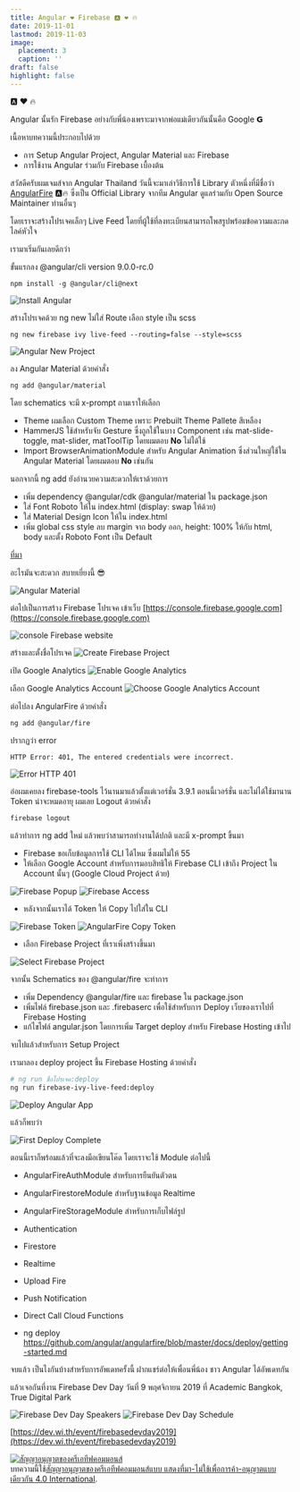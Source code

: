 ```yaml
---
title: Angular ❤ Firebase 🅰️ ❤️ 🔥
date: 2019-11-01
lastmod: 2019-11-03
image:
  placement: 3
  caption: ''
draft: false
highlight: false
---
```


🅰️ ❤️ 🔥

Angular นั้นรัก Firebase อย่างกับพี่น้องเพราะมาจากพ่อแม่เดียวกันนั้นคือ Google 𝗚

เนื้อหาบทความนี้ประกอบไปด้วย

- การ Setup Angular Project, Angular Material และ Firebase
- การใช้งาน Angular ร่วมกับ Firebase เบื้องต้น

สวัสดีครับผมเจมส์จาก Angular Thailand วันนี้จะมาเล่าวิธีการใช้ Library ตัวหนึ่งที่มีชื่อว่า [AngularFire](https://github.com/angular/angularfire) 🅰️🔥 ซึ่งเป็น Official Library จากทีม Angular ดูแลร่วมกับ Open Source Maintainer ท่านอื่นๆ

โดยเราจะสร้างโปรเจคเล็กๆ Live Feed โดยที่ผู้ใช้ที่ลงทะเบียนสามารถโพสรูปพร้อมข้อความและกดไลค์หัวใจ

เรามาเริ่มกันเลยดีกว่า

ขั้นแรกลง @angular/cli version 9.0.0-rc.0

```
npm install -g @angular/cli@next
```

![Install Angular](./angular-next.jpg)

สร้างโปรเจคด้วย ng new ไม่ใส่ Route เลือก style เป็น scss

```
ng new firebase ivy live-feed --routing=false --style=scss
```

![Angular New Project](./ng-new.jpg)

ลง Angular​ Material ด้วยคำสั่ง

```bash
ng add @angular/material
```

 โดย schematics จะมี x-prompt ถามเราให้เลือก

- Theme ผมเลือก Custom Theme เพราะ Prebuilt Theme Pallete สีเหลือง
- HammerJS ใช้สำหรับจับ Gesture ซึ่งถูกใช้ในบาง Component เช่น mat-slide-toggle, mat-slider, matToolTip โดยผมตอบ **No** ไม่ได้ใช้
- Import BrowserAnimationModule สำหรับ Angular Animation ซึ่งส่วนใหญ่ใช้ใน Angular Material โดยผมตอบ **No** เช่นกัน

นอกจากนี้ ng add ยังอำนวยความสะดวกให้เราด้วยการ

- เพิ่ม dependency @angular/cdk @angular/material ใน package.json
- ใส่ Font Roboto ให้ใน index.html (display: swap ให้ด้วย)
- ใส่ Material Design Icon ให้ใน index.html
- เพิ่ม global css style ลบ margin จาก body ออก, height: 100% ให้กับ html, body และตั้ง Roboto Font เป็น Default

[ที่มา](https://material.angular.io/guide/getting-started#install-angular-material)

อะไรมันจะสะดวก สบายเยี่ยงนี้ 😎

![Angular Material](./angular-material.jpg)

ต่อไปเป็นการสร้าง Firebase โปรเจค
เข้าเว็บ [https://console.firebase.google.com](https://console.firebase.google.com)

![console Firebase website](./console-firebase-website.jpg)

สร้างและตั้งชื่อโปรเจค
![Create Firebase Project](./firebase-create-project.jpg)

เปิด Google Analytics
![Enable Google Analytics](./firebase-enable-google-analytics.jpg)

เลือก Google Analytics Account
![Choose Google Analytics Account](./choose-google-analytics-account.jpg)

ต่อไปลง AngularFire ด้วยคำสั่ง

```bash
ng add @angular/fire
```

ปรากฏว่า error

```bash
HTTP Error: 401, The entered credentials were incorrect.
```
![Error HTTP 401](./angular-fire-error-http.jpg)

อ๋อผมเคยลง firebase-tools ไว้นานมาแล้วตั้งแต่เวอร์ชั่น 3.9.1 ตอนนี้เวอร์ชั่น และไม่ได้ใช้มานาน Token น่าจะหมดอายุ ผมเลย Logout ด้วยคำสั่ง

```bash
firebase logout
```

แล้วทำการ ng add ใหม่ แล้วพบว่าสามารถทำงานได้ปกติ และมี x-prompt ขึ้นมา

- Firebase ขอเก็บข้อมูลการใช้ CLI ได้ไหม ซึ่งผมไม่ให้ 55
- ให้เลือก Google Account สำหรับการมอบสิทธิให้ Firebase CLI เข้าถึง Project ใน Account นั้นๆ (Google Cloud Project ด้วย)

![Firebase Popup](firebase-auth-popup.jpg)
![Firebase Access](./firebase-auth-access.jpg)

- หลังจากนั้นเราได้ Token ให้ Copy ไปใส่ใน CLI

![Firebase Token](./firebase-auth-code.jpg)
![AngularFire Copy Token](./angular-firebas-copy-token.jpg)

- เลือก Firebase Project ที่เราเพิ่งสร้างขึ้นมา

![Select Firebase Project](./angular-fire-select-project.jpg)

จากนั้น Schematics ของ @angular/fire จะทำการ

- เพิ่ม Dependency @angular/fire และ firebase ใน package.json
- เพิ่มไฟล์ firebase.json และ .firebaserc เพื่อใช้สำหรับการ Deploy เว็บของเราไปที่ Firebase Hosting
- แก้ไขไฟล์ angular.json โดยการเพิ่ม Target deploy สำหรับ Firebase Hosting เข้าไป

จบไปแล้วสำหรับการ Setup Project 

เรามาลอง deploy project ขึ้น Firebase Hosting ด้วยคำสั่ง

```bash
# ng run ชื่อโปรเจค:deploy
ng run firebase-ivy-live-feed:deploy
```

![Deploy Angular App](ng-deploy.jpg)

แล้วก็พบว่า

![First Deploy Complete](first-deploy-complete.jpg)

ตอนนี้เราก็พร้อมแล้วที่จะลงมือเขียนโค๊ด
โดยเราจะใช้ Module ต่อไปนี้

- AngularFireAuthModule สำหรับการยืนยันตัวตน
- AngularFirestoreModule สำหรับฐานข้อมูล Realtime
- AngularFireStorageModule สำหรับการเก็บไฟล์รูป

- Authentication
- Firestore
- Realtime
- Upload Fire
- Push Notification
- Direct Call Cloud Functions
- ng deploy
https://github.com/angular/angularfire/blob/master/docs/deploy/getting-started.md

จบแล้ว เป็นไงกันบ้างสำหรับการอัพเดทครั้งนี้ ฝากแชร์ต่อให้เพื่อนพี่น้อง ชาว Angular ได้อัพเดทกัน

แล้วเจอกันที่งาน Firebase Dev Day วันที่ 9 พฤศจิกายน 2019 ที่ Academic Bangkok, True Digital Park

![Firebase Dev Day Speakers](./firebase-dev-day-speakers.jpg)
![Firebase Dev Day Schedule](./firebase-dev-day-schedule.png)

[https://dev.wi.th/event/firebasedevday2019](https://dev.wi.th/event/firebasedevday2019)

<a rel="license" href="http://creativecommons.org/licenses/by-nc-sa/4.0/"><img alt="สัญญาอนุญาตของครีเอทีฟคอมมอนส์" style="border-width:0" src="https://i.creativecommons.org/l/by-nc-sa/4.0/88x31.png" /></a><br />บทความนี้ใช้<a rel="license" href="http://creativecommons.org/licenses/by-nc-sa/4.0/">สัญญาอนุญาตของครีเอทีฟคอมมอนส์แบบ แสดงที่มา-ไม่ใช้เพื่อการค้า-อนุญาตแบบเดียวกัน 4.0 International</a>.
